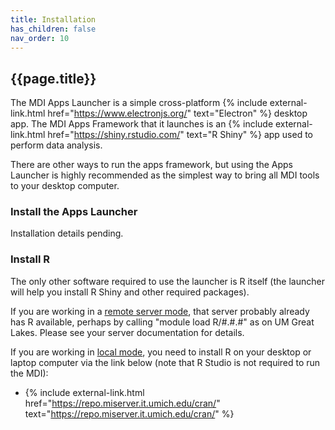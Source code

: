 ```yaml
---
title: Installation
has_children: false
nav_order: 10
---
```


## {{page.title}}

The MDI Apps Launcher is a simple cross-platform 
{% include external-link.html href="https://www.electronjs.org/" text="Electron" %}
desktop app.
The MDI Apps Framework that it launches is an 
{% include external-link.html href="https://shiny.rstudio.com/" text="R Shiny" %}
app used to perform data analysis.

There are other ways to run the apps framework, but using the Apps Launcher
is highly recommended as the simplest way to bring all MDI tools to your desktop computer.

### Install the Apps Launcher

Installation details pending.

### Install R

The only other software required to use the launcher is
R itself (the launcher will help you install R Shiny and other required packages).

If you are working in a 
[remote server mode](server-modes#remote-server-mode), 
that server probably already has R available, 
perhaps by calling "module load R/#.#.#" as on UM Great Lakes. 
Please see your server documentation for details.

If you are working in 
[local mode](server-modes#local-computer-mode), 
you need to install R on your 
desktop or laptop computer via the link below 
(note that R Studio is not required to run the MDI):

- {% include external-link.html href="https://repo.miserver.it.umich.edu/cran/" text="https://repo.miserver.it.umich.edu/cran/" %}
